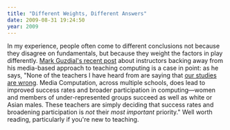 ```yaml
---
title: "Different Weights, Different Answers"
date: 2009-08-31 19:24:50
year: 2009
---
```

In my experience, people often come to different conclusions not because they disagree on fundamentals, but because they weight the factors in play differently. <a href="http://computinged.wordpress.com/2009/08/28/la-plus-ca-change-its-the-goals-not-the-data/">Mark Guzdial's recent post</a> about instructors backing away from his media-based approach to teaching computing is a case in point: as he says, "None of the teachers I have heard from are saying that <a href="http://coweb.cc.gatech.edu/mediaComp-teach/12">our studies are wrong</a>. Media Computation, across multiple schools, does lead to improved success rates and broader participation in computing—women and members of under-represented groups succeed as well as white or Asian males.  These teachers are simply deciding that success rates and broadening participation is <em>not</em> their<em> most important </em>priority." Well worth reading, particularly if you're new to teaching.
